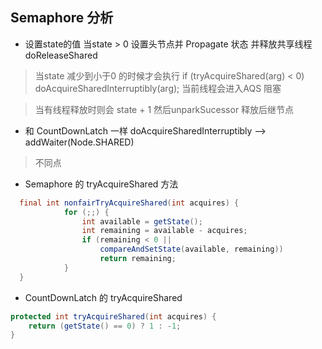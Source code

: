 ## Semaphore 分析 

*  设置state的值 当state > 0 设置头节点并 Propagate 状态 并释放共享线程 doReleaseShared   

> 当state 减少到小于0 的时候才会执行 if (tryAcquireShared(arg) < 0)    doAcquireSharedInterruptibly(arg); 当前线程会进入AQS 阻塞

> 当有线程释放时则会  state + 1 然后unparkSucessor 释放后继节点


* 和 CountDownLatch 一样  doAcquireSharedInterruptibly --> addWaiter(Node.SHARED)

> 不同点  

* Semaphore 的 tryAcquireShared 方法

```java
  final int nonfairTryAcquireShared(int acquires) {
            for (;;) {
                int available = getState();
                int remaining = available - acquires;
                if (remaining < 0 ||
                    compareAndSetState(available, remaining))
                    return remaining;
            }
  }
```

* CountDownLatch 的  tryAcquireShared

```java
protected int tryAcquireShared(int acquires) {
    return (getState() == 0) ? 1 : -1;
}
```